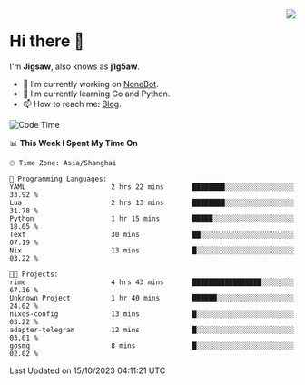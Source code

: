 <a href="#">
  <img align="right" src="https://github-readme-stats.vercel.app/api?username=j1g5awi&count_private=true&show_icons=true&title_color=80070B&text_color=B3B3B3&bg_color=212121&icon_color=80070B" />
</a>

# Hi there 👋

I'm **Jigsaw**, also knows as **j1g5aw**.

- 🔭 I’m currently working on [NoneBot](https://github.com/nonebot).
- 🌱 I’m currently learning Go and Python.
- 📫 How to reach me: [Blog](https://blog.maddestroyer.xyz/).

<!--START_SECTION:waka-->
![Code Time](http://img.shields.io/badge/Code%20Time-1%2C272%20hrs%2034%20mins-blue)

📊 **This Week I Spent My Time On** 

```text
🕑︎ Time Zone: Asia/Shanghai

💬 Programming Languages: 
YAML                     2 hrs 22 mins       ████████░░░░░░░░░░░░░░░░░   33.92 % 
Lua                      2 hrs 13 mins       ████████░░░░░░░░░░░░░░░░░   31.78 % 
Python                   1 hr 15 mins        █████░░░░░░░░░░░░░░░░░░░░   18.05 % 
Text                     30 mins             ██░░░░░░░░░░░░░░░░░░░░░░░   07.19 % 
Nix                      13 mins             █░░░░░░░░░░░░░░░░░░░░░░░░   03.22 % 

🐱‍💻 Projects: 
rime                     4 hrs 43 mins       █████████████████░░░░░░░░   67.36 % 
Unknown Project          1 hr 40 mins        ██████░░░░░░░░░░░░░░░░░░░   24.02 % 
nixos-config             13 mins             █░░░░░░░░░░░░░░░░░░░░░░░░   03.22 % 
adapter-telegram         12 mins             █░░░░░░░░░░░░░░░░░░░░░░░░   03.01 % 
gosmq                    8 mins              █░░░░░░░░░░░░░░░░░░░░░░░░   02.02 % 
```


 Last Updated on 15/10/2023 04:11:21 UTC
<!--END_SECTION:waka-->
